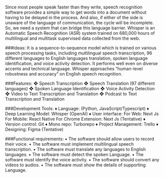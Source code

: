 Since most people speak faster than they write, speech recognition software 
provides a simple way to get words into a document without having to be 
delayed in the process. And also, if either of the side is unaware of the 
language of communication, the cycle will be incomplete. So, we need a 
system that can bridge this language barrier. Whisper is an Automatic 
Speech Recognition (ASR) system trained on 680,000 hours of multilingual 
and multitask supervised data collected from the web. 

###Ideas:
It is a sequence-to-sequence model which is trained on various speech 
processing tasks, including multilingual speech transcription, 96 different 
languages to English languages translation, spoken language identification, 
and voice activity detection. It performs well even on diverse accents and 
technical language. Whisper approaches “human-level robustness and 
accuracy” on English speech recognition. 

###Features:
❖ Speech Transcription
❖ Speech Translation (97 different languages)
❖ Spoken Language Identification
❖ Voice Activity Detection
❖ Video to Text Transcription and Translation
❖ Podcast to Text Transcription and Translation

###Development Tools:
♦ Language: (Python, JavaScript/Typescript)
♦ Deep Learning Model: Whisper (OpenAI)
♦ User interface:
 For Web: Next Js
 For Mobile: React Native
 For Chrome Extension: Next Js (Tentative)
♦ Version control: Git
♦ Mono repo: Turborepo
♦ Project Management: Trello
♦ Designing: Figma (Tentative)

###Functional requirements:
▪ The software should allow users to record their voice.
▪ The software must implement multilingual speech transcription.
▪ The software must translate any languages to English languages.
▪ The software must detect the spoken Language.
▪ The software must identify the voice activity.
▪ The software should convert any videos to audios.
▪ The software must show the details of supporting Language.
